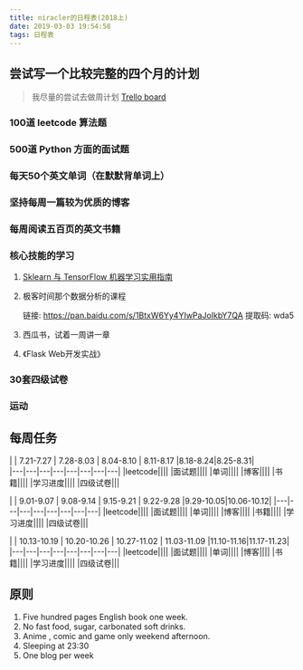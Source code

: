 ```yaml
---
title: niracler的日程表(2018上)
date: 2019-03-03 19:54:58
tags: 日程表
---
```


## 尝试写一个比较完整的四个月的计划

> 我尽量的尝试去做周计划 [Trello board](https://trello.com/b/KPWlbWMK/%E5%85%B3%E4%BA%8E%E4%BA%BA%E7%94%9F%E7%9A%84%E8%AE%A1%E5%88%92)

### 100道 leetcode 算法题

### 500道 Python 方面的面试题

### 每天50个英文单词（在默默背单词上）

### 坚持每周一篇较为优质的博客

### 每周阅读五百页的英文书籍

### 核心技能的学习

1. [Sklearn 与 TensorFlow 机器学习实用指南](https://github.com/apachecn/hands-on-ml-zh/tree/d6963c5048a1d4b1da9e741c625f7cc2a1400235)

2. 极客时间那个数据分析的课程

    链接: https://pan.baidu.com/s/1BtxW6Yy4YIwPaJoIkbY7QA 提取码: wda5

3. 西瓜书，试着一周讲一章

4. 《Flask Web开发实战》

### 30套四级试卷

### 运动

## 每周任务

|   | 7.21-7.27  | 7.28-8.03 | 8.04-8.10 | 8.11-8.17  |8.18-8.24|8.25-8.31|  
|---|---|---|---|---|---|---|---|
|leetcode||||
|面试题||||
|单词||||
|博客||||
|书籍||||
|学习进度||||
|四级试卷|||

|   | 9.01-9.07  | 9.08-9.14 | 9.15-9.21 | 9.22-9.28  |9.29-10.05|10.06-10.12|
|---|---|---|---|---|---|---|---|
|leetcode||||
|面试题||||
|单词||||
|博客||||
|书籍||||
|学习进度||||
|四级试卷|||

|   | 10.13-10.19  | 10.20-10.26 | 10.27-11.02 | 11.03-11.09  |11.10-11.16|11.17-11.23|  
|---|---|---|---|---|---|---|---|
|leetcode||||
|面试题||||
|单词||||
|博客||||
|书籍||||
|学习进度||||
|四级试卷|||

## 原则

1. Five hundred pages English book one week.
2. No fast food, sugar, carbonated soft drinks.
3. Anime , comic and game only weekend afternoon.
4. Sleeping at 23:30
5. One blog per week
